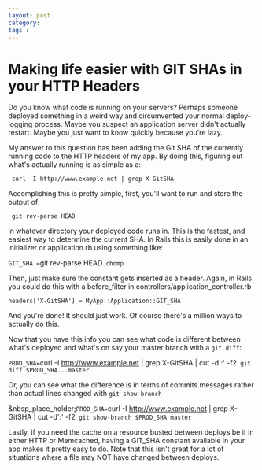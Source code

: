 ```yaml
---
layout: post
category: 
tags : 
---
```



# Making life easier with GIT SHAs in your HTTP Headers

Do you know what code is running on your servers? Perhaps someone deployed
something in a weird way and circumvented your normal deploy-logging process.
Maybe you suspect an application server didn't actually restart. Maybe you
just want to know quickly because you're lazy.

My answer to this question has been adding the Git SHA of the currently
running code to the HTTP headers of my app. By doing this, figuring out what's
actually running is as simple as a:

` curl -I http://www.example.net | grep X-GitSHA`

Accomplishing this is pretty simple, first, you'll want to run and store the
output of:

` git rev-parse HEAD`

in whatever directory your deployed code runs in. This is the fastest, and
easiest way to determine the current SHA. In Rails this is easily done in an
initializer or application.rb using something like:

` GIT_SHA = `git rev-parse HEAD`.chomp`

Then, just make sure the constant gets inserted as a header. Again, in Rails
you could do this with a before_filter in
controllers/application_controller.rb

` headers['X-GitSHA'] = MyApp::Application::GIT_SHA `

And you're done! It should just work. Of course there's a million ways to
actually do this.

Now that you have this info you can see what code is different between what's
deployed and what's on say your master branch with a `git diff`:

`PROD_SHA=`curl -I http://www.example.net | grep X-GitSHA | cut -d':' -f2` git
diff $PROD_SHA...master`

Or, you can see what the difference is in terms of commits messages rather
than actual lines changed with `git show-branch`

&nbsp_place_holder;`PROD_SHA=`curl -I http://www.example.net | grep X-GitSHA |
cut -d':' -f2` git show-branch $PROD_SHA master`

Lastly, if you need the cache on a resource busted between deploys be it in
either HTTP or Memcached, having a GIT_SHA constant available in your app
makes it pretty easy to do. Note that this isn't great for a lot of situations
where a file may NOT have changed between deploys.

